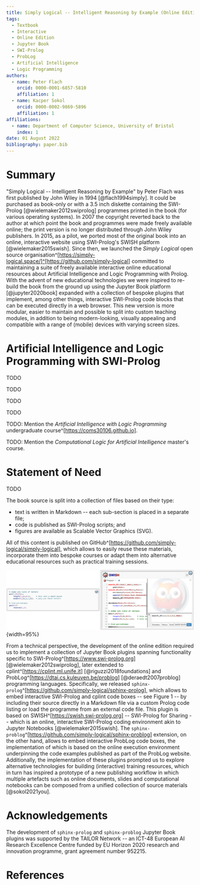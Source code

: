 ```yaml
---
title: Simply Logical -- Intelligent Reasoning by Example (Online Edition)
tags:
  - Textbook
  - Interactive
  - Online Edition
  - Jupyter Book
  - SWI-Prolog
  - ProbLog
  - Artificial Intelligence
  - Logic Programming
authors:
  - name: Peter Flach
    orcid: 0000-0001-6857-5810
    affiliation: 1
  - name: Kacper Sokol
    orcid: 0000-0002-9869-5896
    affiliation: 1
affiliations:
  - name: Department of Computer Science, University of Bristol
    index: 1
date: 01 August 2022
bibliography: paper.bib
---
```


# Summary #

<!-- Does the paper tell the "story" of how the authors came to develop it,
     or what their expertise is? -->
"Simply Logical -- Intelligent Reasoning by Example" by Peter Flach was first
published by John Wiley in 1994 [@flach1994simply].
It could be purchased as book-only or with a 3.5 inch diskette containing the
SWI-Prolog [@wielemaker2012swiprolog] programmes printed in the book
(for various operating systems).
In 2007 the copyright reverted back to the author at which point the book and
programmes were made freely available online;
the print version is no longer distributed through John Wiley publishers.
In 2015, as a pilot, we ported most of the original book into an online,
interactive website using SWI-Prolog's SWISH platform [@wielemaker2015swish].
Since then, we launched the *Simply Logical* open source
organisation^[https://simply-logical.space/]^[https://github.com/simply-logical]
committed to maintaining a suite of freely available interactive online
educational resources about Artificial Intelligence and Logic Programming
with Prolog.
With the advent of new educational technologies we were inspired to re-build
the book from the ground up using the Jupyter Book platform [@jupyter2020book]
expanded with a collection of bespoke plugins that implement, among other
things, interactive SWI-Prolog code blocks that can be executed directly in
a web browser.
This new version is more modular, easier to maintain and possible to split into
custom teaching modules, in addition to being modern-looking, visually appealing
and compatible with a range of (mobile) devices with varying screen sizes.

# Artificial Intelligence and Logic Programming with SWI-Prolog #

<!-- learning objectives -->
TODO

<!-- contents summary -->
<!-- Does the paper describe the learning materials and sequence?  -->
TODO

<!-- instructional design -->
TODO

<!-- experience of use in teaching and learning situations -->
<!-- Does it describe how it has been used in the classroom or other settings,
     and how someone might adopt it? -->
<!-- Does the documentation explain how someone would adopt the module,
     and include examples of how to use it? -->
TODO

TODO:
  Mention the *Artificial Intelligence with Logic Programming*
  undergraduate course^[https://coms30106.github.io].

TODO:
  Mention the *Computational Logic for Artificial Intelligence*
  master's course.

# Statement of Need #

<!-- how these contribute to computationally enabled teaching and learning
     how they might be adopted by others -->
<!-- Do the authors clearly state the need for this module and who the target
     audience is? -->
TODO

The book source is split into a collection of files based on their type:

* text is written in Markdown -- each sub-section is placed in a separate file;
* code is published as SWI-Prolog scripts; and
* figures are available as Scalable Vector Graphics (SVG).

All of this content is published on
GitHub^[https://github.com/simply-logical/simply-logical], which allows to
easily reuse these materials, incorporate them into bespoke courses or
adapt them into alternative educational resources such as practical
training sessions.

![Interactive SWI-Prolog code box based on SWISH.](codebox.png){width=95%}

From a technical perspective, the development of the online edition required us
to implement a collection of Jupyter Book plugins spanning functionality
specific to SWI-Prolog^[https://www.swi-prolog.org] [@wielemaker2012swiprolog],
later extended to cplint^[https://cplint.ml.unife.it] [@riguzzi2018foundations]
and ProbLog^[https://dtai.cs.kuleuven.be/problog] [@deraedt2007problog]
programming languages.
Specifically, we released
`sphinx-prolog`^[https://github.com/simply-logical/sphinx-prolog], which
allows to embed interactive SWI-Prolog and cplint code boxes -- see Figure 1 --
by including their source directly in a Markdown file via a custom Prolog code
listing or load the programme from an external code file.
This plugin is based on SWISH^[https://swish.swi-prolog.org] --
SWI-Prolog for Sharing -- which is an online, interactive SWI-Prolog coding
environment akin to Jupyter Notebooks [@wielemaker2015swish].
The `sphinx-problog`^[https://github.com/simply-logical/sphinx-problog]
extension, on the other hand, allows to embed interactive ProbLog code boxes,
the implementation of which is based on the online execution environment
underpinning the code examples published as part of the ProbLog website.
Additionally, the implementation of these plugins prompted us to explore
alternative technologies for building (interactive) training resources,
which in turn has inspired a prototype of a new publishing workflow in which
multiple artefacts such as online documents, slides and computational notebooks
can be composed from a unified collection of source materials [@sokol2021you].

# Acknowledgements #

The development of `sphinx-prolog` and `sphinx-problog` Jupyter Book plugins
was supported by the TAILOR Network -- an ICT-48 European AI Research
Excellence Centre funded by EU Horizon 2020 research and innovation programme,
grant agreement number 952215.

# References #
